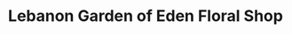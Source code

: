 ---
title: "Lebanon Garden of Eden Floral Shop"
url: /lebanon/lebanon-garden-of-eden-floral-shop/
shop: Blumen
---